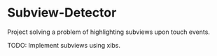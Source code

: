 # Subview-Detector

Project solving a problem of highlighting subviews upon touch events.

TODO: Implement subviews using xibs.